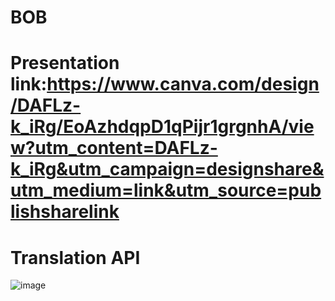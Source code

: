 # BOB
# Presentation link:https://www.canva.com/design/DAFLz-k_iRg/EoAzhdqpD1qPijr1grgnhA/view?utm_content=DAFLz-k_iRg&utm_campaign=designshare&utm_medium=link&utm_source=publishsharelink
# Translation API
![image](https://user-images.githubusercontent.com/113971513/191300119-c24ba784-ec04-46ec-a8eb-0d1f867dd7ca.png)


